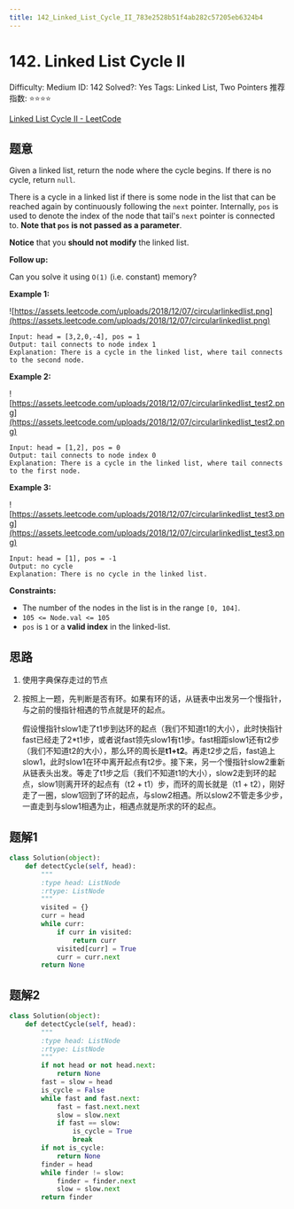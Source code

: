 ```yaml
---
title: 142_Linked_List_Cycle_II_783e2528b51f4ab282c57205eb6324b4
---
```


# 142. Linked List Cycle II

Difficulty: Medium
ID: 142
Solved?: Yes
Tags: Linked List, Two Pointers
推荐指数: ⭐⭐⭐⭐

[Linked List Cycle II - LeetCode](https://leetcode.com/problems/linked-list-cycle-ii/)

## 题意

Given a linked list, return the node where the cycle begins. If there is no cycle, return `null`.

There is a cycle in a linked list if there is some node in the list that can be reached again by continuously following the `next` pointer. Internally, `pos` is used to denote the index of the node that tail's `next` pointer is connected to. **Note that `pos` is not passed as a parameter**.

**Notice** that you **should not modify** the linked list.

**Follow up:**

Can you solve it using `O(1)` (i.e. constant) memory?

**Example 1:**

![https://assets.leetcode.com/uploads/2018/12/07/circularlinkedlist.png](https://assets.leetcode.com/uploads/2018/12/07/circularlinkedlist.png)

```
Input: head = [3,2,0,-4], pos = 1
Output: tail connects to node index 1
Explanation: There is a cycle in the linked list, where tail connects to the second node.

```

**Example 2:**

![https://assets.leetcode.com/uploads/2018/12/07/circularlinkedlist_test2.png](https://assets.leetcode.com/uploads/2018/12/07/circularlinkedlist_test2.png)

```
Input: head = [1,2], pos = 0
Output: tail connects to node index 0
Explanation: There is a cycle in the linked list, where tail connects to the first node.

```

**Example 3:**

![https://assets.leetcode.com/uploads/2018/12/07/circularlinkedlist_test3.png](https://assets.leetcode.com/uploads/2018/12/07/circularlinkedlist_test3.png)

```
Input: head = [1], pos = -1
Output: no cycle
Explanation: There is no cycle in the linked list.

```

**Constraints:**

- The number of the nodes in the list is in the range `[0, 104]`.
- `105 <= Node.val <= 105`
- `pos` is `1` or a **valid index** in the linked-list.

## 思路

1. 使用字典保存走过的节点
2. 按照上一题，先判断是否有环。如果有环的话，从链表中出发另一个慢指针，与之前的慢指针相遇的节点就是环的起点。
    
    假设慢指针slow1走了t1步到达环的起点（我们不知道t1的大小），此时快指针fast已经走了2*t1步，或者说fast领先slow1有t1步。fast相距slow1还有t2步（我们不知道t2的大小），那么环的周长是**t1+t2**。再走t2步之后，fast追上slow1，此时slow1在环中离开起点有t2步。接下来，另一个慢指针slow2重新从链表头出发。等走了t1步之后（我们不知道t1的大小），slow2走到环的起点，slow1则离开环的起点有（t2 + t1）步，而环的周长就是（t1 + t2），刚好走了一圈，slow1回到了环的起点，与slow2相遇。所以slow2不管走多少步，一直走到与slow1相遇为止，相遇点就是所求的环的起点。
    

## 题解1

```python
class Solution(object):
    def detectCycle(self, head):
        """
        :type head: ListNode
        :rtype: ListNode
        """
        visited = {}
        curr = head
        while curr:
            if curr in visited:
                return curr
            visited[curr] = True
            curr = curr.next
        return None
```

## 题解2

```python
class Solution(object):
    def detectCycle(self, head):
        """
        :type head: ListNode
        :rtype: ListNode
        """
        if not head or not head.next:
            return None
        fast = slow = head
        is_cycle = False
        while fast and fast.next:
            fast = fast.next.next
            slow = slow.next
            if fast == slow:
                is_cycle = True
                break
        if not is_cycle:
            return None
        finder = head
        while finder != slow:
            finder = finder.next
            slow = slow.next
        return finder
```